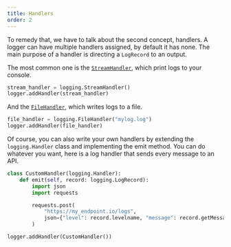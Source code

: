 ```yaml
---
title: Handlers
order: 2
---
```


To remedy that, we have to talk about the second concept, handlers. A logger can have multiple handlers assigned, by default it has none. The main purpose of a handler is directing a `LogRecord` to an output.

The most common one is the [`StreamHandler`](https://docs.python.org/3/library/logging.handlers.html#logging.StreamHandler), which print logs to your console.

```python
stream_handler = logging.StreamHandler()
logger.addHandler(stream_handler)
```

And the [`FileHandler`](https://docs.python.org/3/library/logging.handlers.html#filehandler), which writes logs to a file.

```python
file_handler = logging.FileHandler("mylog.log")
logger.addHandler(file_handler)
```

Of course, you can also write your own handlers by extending the `logging.Handler` class and implementing the emit method.
You can do whatever you want, here is a log handler that sends every message to an API.

```python
class CustomHandler(logging.Handler):
	def emit(self, record: logging.LogRecord):
		import json
		import requests

		requests.post(
			"https://my_endpoint.io/logs",
			json={"level": record.levelname, "message": record.getMessage()},
		)

logger.addHandler(CustomHandler())
```
